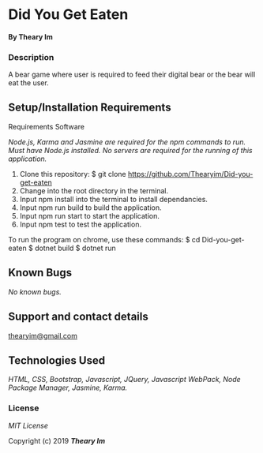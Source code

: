 
# Did You Get Eaten

#### By **Theary Im**

### Description
A bear game where user is required to feed their digital bear or the bear will eat the user.


## Setup/Installation Requirements

Requirements Software

_Node.js, Karma and Jasmine are required for the npm commands to run. Must have Node.js installed. No servers are required for the running of this application._

1. Clone this repository: $ git clone https://github.com/Thearyim/Did-you-get-eaten
2. Change into the root directory in the terminal.
3. Input npm install into the terminal to install dependancies.
4. Input npm run build to build the application.
5. Input npm run start to start the application.
6. Input npm test to test the application.

To run the program on chrome, use these commands: $ cd Did-you-get-eaten $ dotnet build $ dotnet run

## Known Bugs

_No known bugs._

## Support and contact details
     
 thearyim@gmail.com

## Technologies Used

_HTML, CSS, Bootstrap, Javascript, JQuery, Javascript WebPack, Node Package Manager, Jasmine, Karma._

### License

*MIT License*

Copyright (c) 2019 **_Theary Im_**
